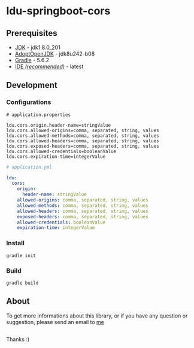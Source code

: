 # ldu-springboot-cors

## Prerequisites

* [JDK](https://www.oracle.com/technetwork/java/javase/downloads/index.html) - jdk1.8.0_201
* [AdoptOpenJDK](https://adoptopenjdk.net/index.html) - jdk8u242-b08
* [Gradle](https://gradle.org/releases/) - 5.6.2
* [IDE *(recommended)*](https://spring.io/tools) - latest

## Development

### Configurations

```properties
# application.properties

ldu.cors.origin.header-name=stringValue
ldu.cors.allowed-origins=comma, separated, string, values
ldu.cors.allowed-methods=comma, separated, string, values
ldu.cors.allowed-headers=comma, separated, string, values
ldu.cors.exposed-headers=comma, separated, string, values
ldu.cors.allowed-credentials=booleanValue
ldu.cors.expiration-time=integerValue
```

```yaml
# application.yml

ldu:
  cors:
    origin:
      header-name: stringValue
    allowed-origins: comma, separated, string, values
    allowed-methods: comma, separated, string, values
    allowed-headers: comma, separated, string, values
    exposed-headers: comma, separated, string, values
    allowed-credentials: booleanValue
    expiration-time: integerValue
```

### Install

```Gradle
gradle init
```

### Build

```Gradle
gradle build
```

## About

To get more informations about this library, or if you have any question or suggestion, please send an email to [me](mailto:lildworks@gmail.com)

## 

Thanks :)
